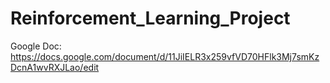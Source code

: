 # Reinforcement_Learning_Project

Google Doc: https://docs.google.com/document/d/11JiIELR3x259vfVD70HFlk3Mj7smKzDcnA1wvRXJLao/edit
